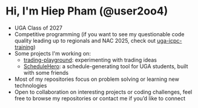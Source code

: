 # Hi, I'm Hiep Pham (@user2oo4)

- UGA Class of 2027
- Competitive programming (if you want to see my questionable code quality leading up to regionals and NAC 2025, check out [uga-icpc-training](https://github.com/user2oo4/uga-icpc-training))
- Some projects I'm working on:
  - [trading-playground](https://github.com/user2oo4/trading-playground): experimenting with trading ideas
  - [ScheduleHero](https://schedulehero.org/): a schedule-generating tool for UGA students, built with some friends
- Most of my repositories focus on problem solving or learning new technologies
- Open to collaboration on interesting projects or coding challenges, feel free to browse my repositories or contact me if you’d like to connect
